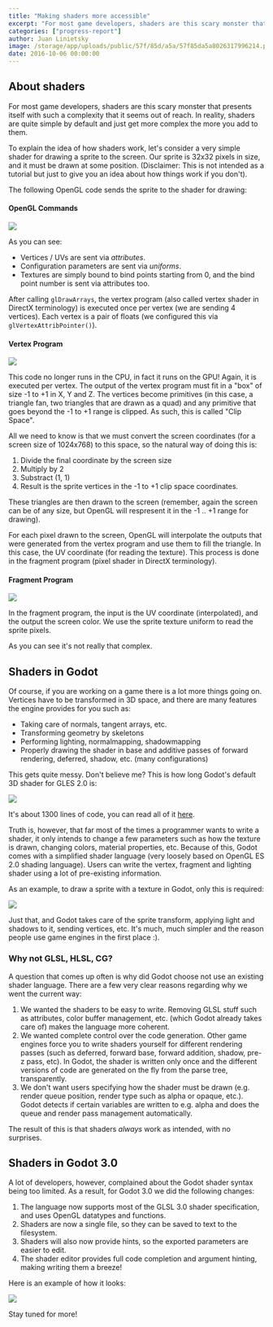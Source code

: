 ```yaml
---
title: "Making shaders more accessible"
excerpt: "For most game developers, shaders are this scary monster that presents itself with such a complexity that seems out of reach. In reality, shaders are quite simple by default and just get more complex the more you add to them."
categories: ["progress-report"]
author: Juan Linietsky
image: /storage/app/uploads/public/57f/85d/a5a/57f85da5a8026317996214.png
date: 2016-10-06 00:00:00
---
```


## About shaders

For most game developers, shaders are this scary monster that presents itself with such a complexity that it seems out of reach. In reality, shaders are quite simple by default and just get more complex the more you add to them.

To explain the idea of how shaders work, let's consider a very simple shader for drawing a sprite to the screen. Our sprite is 32x32 pixels in size, and it must be drawn at some position. (Disclaimer: This is not intended as a tutorial but just to give you an idea about how things work if you don't).

The following OpenGL code sends the sprite to the shader for drawing:

#### OpenGL Commands

![](/storage/app/media/devlog/shaders/tuto_shader0.png)

As you can see:

* Vertices / UVs are sent via *attributes*.
* Configuration parameters are sent via *uniforms*.
* Textures are simply bound to bind points starting from 0, and the bind point number is sent via attributes too.

After calling `glDrawArrays`, the vertex program (also called vertex shader in DirectX terminology) is executed once per vertex (we are sending 4 vertices). Each vertex is a pair of floats (we configured this via `glVertexAttribPointer()`).

#### Vertex Program

![](/storage/app/media/devlog/shaders/tuto_shader1.png)

This code no longer runs in the CPU, in fact it runs on the GPU! Again, it is executed per vertex. The output of the vertex program must fit in a "box" of size -1 to +1 in X, Y and Z. The vertices become primitives (in this case, a triangle fan, two triangles that are drawn as a quad) and any primitive that goes beyond the -1 to +1 range is clipped. As such, this is called "Clip Space".

All we need to know is that we must convert the screen coordinates (for a screen size of 1024x768) to this space, so the natural way of doing this is:

1. Divide the final coordinate by the screen size
2. Multiply by 2
3. Substract (1, 1)
4. Result is the sprite vertices in the -1 to +1 clip space coordinates.

These triangles are then drawn to the screen (remember, again the screen can be of any size, but OpenGL will respresent it in the -1 .. +1 range for drawing).

For each pixel drawn to the screen, OpenGL will interpolate the outputs that were generated from the vertex program and use them to fill the triangle. In this case, the UV coordinate (for reading the texture). This process is done in the fragment program (pixel shader in DirectX terminology).

#### Fragment Program

![](/storage/app/media/devlog/shaders/tuto_shader2.png)

In the fragment program, the input is the UV coordinate (interpolated), and the output the screen color. We use the sprite texture uniform to read the sprite pixels.

As you can see it's not really that complex.

## Shaders in Godot

Of course, if you are working on a game there is a lot more things going on. Vertices have to be transformed in 3D space, and there are many features the engine provides for you such as:

* Taking care of normals, tangent arrays, etc.
* Transforming geometry by skeletons
* Performing lighting, normalmapping, shadowmapping
* Properly drawing the shader in base and additive passes of forward rendering, deferred, shadow, etc. (many configurations)

This gets quite messy. Don't believe me? This is how long Godot's default 3D shader for GLES 2.0 is:

![](/storage/app/media/devlog/shaders/tuto_shader3.png)

It's about 1300 lines of code, you can read all of it [here](https://github.com/godotengine/godot/blob/0b12ebb/drivers/gles2/shaders/material.glsl).

Truth is, however, that far most of the times a programmer wants to write a shader, it only intends to change a few parameters such as how the texture is drawn, changing colors, material properties, etc. Because of this, Godot comes with a simplified shader language (very loosely based on OpenGL ES 2.0 shading language). Users can write the vertex, fragment and lighting shader using a lot of pre-existing information.

As an example, to draw a sprite with a texture in Godot, only this is required:

![](/storage/app/media/devlog/shaders/tuto_shader4.png)

Just that, and Godot takes care of the sprite transform, applying light and shadows to it, sending vertices, etc. It's much, much simpler and the reason people use game engines in the first place :).

### Why not GLSL, HLSL, CG?

A question that comes up often is why did Godot choose not use an existing shader language. There are a few very clear reasons regarding why we went the current way:

1. We wanted the shaders to be easy to write. Removing GLSL stuff such as attributes, color buffer management, etc. (which Godot already takes care of) makes the language more coherent.
2. We wanted complete control over the code generation. Other game engines force you to write shaders yourself for different rendering passes (such as deferred, forward base, forward addition, shadow, pre-z pass, etc). In Godot, the shader is written only once and the different versions of code are generated on the fly from the parse tree, transparently.
3. We don't want users specifying how the shader must be drawn (e.g. render queue position, render type such as alpha or opaque, etc.). Godot detects if certain variables are written to e.g. alpha and does the queue and render pass management automatically.

The result of this is that shaders *always* work as intended, with no surprises.

## Shaders in Godot 3.0

A lot of developers, however, complained about the Godot shader syntax being too limited. As a result, for Godot 3.0 we did the following changes:

1. The language now supports most of the GLSL 3.0 shader specification, and uses OpenGL datatypes and functions.
2. Shaders are now a single file, so they can be saved to text to the filesystem.
3. Shaders will also now provide hints, so the exported parameters are easier to edit.
4. The shader editor provides full code completion and argument hinting, making writing them a breeze!

Here is an example of how it looks:

![](/storage/app/media/devlog/shaders/tuto_shader5.png)

Stay tuned for more!
